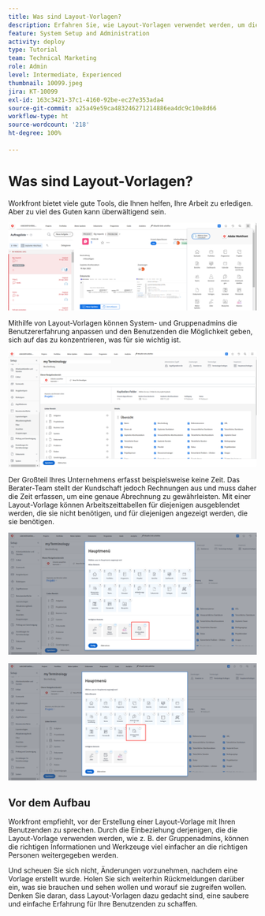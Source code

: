 ```yaml
---
title: Was sind Layout-Vorlagen?
description: Erfahren Sie, wie Layout-Vorlagen verwendet werden, um die Darstellung der Benutzeroberfläche für Benutzende anzupassen.
feature: System Setup and Administration
activity: deploy
type: Tutorial
team: Technical Marketing
role: Admin
level: Intermediate, Experienced
thumbnail: 10099.jpeg
jira: KT-10099
exl-id: 163c3421-37c1-4160-92be-ec27e353ada4
source-git-commit: a25a49e59ca483246271214886ea4dc9c10e8d66
workflow-type: ht
source-wordcount: '218'
ht-degree: 100%

---
```


# Was sind Layout-Vorlagen?

Workfront bietet viele gute Tools, die Ihnen helfen, Ihre Arbeit zu erledigen. Aber zu viel des Guten kann überwältigend sein.

![Startseite und Hauptmenü](assets/what-are-layout-templates-01.png)

Mithilfe von Layout-Vorlagen können System- und Gruppenadmins die Benutzererfahrung anpassen und den Benutzenden die Möglichkeit geben, sich auf das zu konzentrieren, was für sie wichtig ist.

![Startseite und Hauptmenü](assets/what-are-layout-templates-02.png)

Der Großteil Ihres Unternehmens erfasst beispielsweise keine Zeit. Das Berater-Team stellt der Kundschaft jedoch Rechnungen aus und muss daher die Zeit erfassen, um eine genaue Abrechnung zu gewährleisten. Mit einer Layout-Vorlage können Arbeitszeittabellen für diejenigen ausgeblendet werden, die sie nicht benötigen, und für diejenigen angezeigt werden, die sie benötigen.

![Startseite und Hauptmenü](assets/what-are-layout-templates-03.png)

![Startseite und Hauptmenü](assets/what-are-layout-templates-04.png)


## Vor dem Aufbau

Workfront empfiehlt, vor der Erstellung einer Layout-Vorlage mit Ihren Benutzenden zu sprechen. Durch die Einbeziehung derjenigen, die die Layout-Vorlage verwenden werden, wie z. B. der Gruppenadmins, können die richtigen Informationen und Werkzeuge viel einfacher an die richtigen Personen weitergegeben werden.

Und scheuen Sie sich nicht, Änderungen vorzunehmen, nachdem eine Vorlage erstellt wurde. Holen Sie sich weiterhin Rückmeldungen darüber ein, was sie brauchen und sehen wollen und worauf sie zugreifen wollen. Denken Sie daran, dass Layout-Vorlagen dazu gedacht sind, eine saubere und einfache Erfahrung für Ihre Benutzenden zu schaffen.
